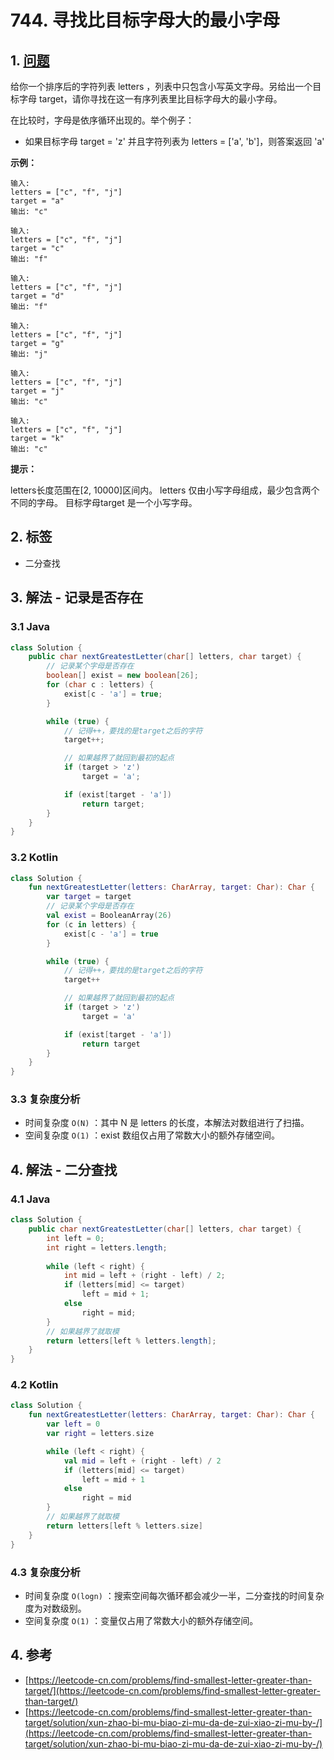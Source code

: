 # 744. 寻找比目标字母大的最小字母

## 1. [问题](https://leetcode-cn.com/problems/find-smallest-letter-greater-than-target/)

给你一个排序后的字符列表 letters ，列表中只包含小写英文字母。另给出一个目标字母 target，请你寻找在这一有序列表里比目标字母大的最小字母。

在比较时，字母是依序循环出现的。举个例子：

* 如果目标字母 target = 'z' 并且字符列表为 letters = \['a', 'b'\]，则答案返回 'a'

**示例：**

```text
输入:
letters = ["c", "f", "j"]
target = "a"
输出: "c"

输入:
letters = ["c", "f", "j"]
target = "c"
输出: "f"

输入:
letters = ["c", "f", "j"]
target = "d"
输出: "f"

输入:
letters = ["c", "f", "j"]
target = "g"
输出: "j"

输入:
letters = ["c", "f", "j"]
target = "j"
输出: "c"

输入:
letters = ["c", "f", "j"]
target = "k"
输出: "c"
```

**提示：**

letters长度范围在\[2, 10000\]区间内。 letters 仅由小写字母组成，最少包含两个不同的字母。 目标字母target 是一个小写字母。

## 2. 标签

* 二分查找

## 3. 解法 - 记录是否存在

### 3.1 Java

```java
class Solution {
    public char nextGreatestLetter(char[] letters, char target) {
        // 记录某个字母是否存在
        boolean[] exist = new boolean[26];
        for (char c : letters) {
            exist[c - 'a'] = true;
        }

        while (true) {
            // 记得++，要找的是target之后的字符
            target++;

            // 如果越界了就回到最初的起点
            if (target > 'z')
                target = 'a';

            if (exist[target - 'a'])
                return target;
        }
    }
}
```

### 3.2 Kotlin

```kotlin
class Solution {
    fun nextGreatestLetter(letters: CharArray, target: Char): Char {
        var target = target
        // 记录某个字母是否存在
        val exist = BooleanArray(26)
        for (c in letters) {
            exist[c - 'a'] = true
        }

        while (true) {
            // 记得++，要找的是target之后的字符
            target++

            // 如果越界了就回到最初的起点
            if (target > 'z')
                target = 'a'

            if (exist[target - 'a'])
                return target
        }
    }
}
```

### 3.3 复杂度分析

* 时间复杂度 `O(N)` ：其中 N 是 letters 的长度，本解法对数组进行了扫描。
* 空间复杂度 `O(1)` ：exist 数组仅占用了常数大小的额外存储空间。

## 4. 解法 - 二分查找

### 4.1 Java

```java
class Solution {
    public char nextGreatestLetter(char[] letters, char target) {
        int left = 0;
        int right = letters.length;
        
        while (left < right) {
            int mid = left + (right - left) / 2;
            if (letters[mid] <= target)
                left = mid + 1;
            else
                right = mid;
        } 
        // 如果越界了就取模
        return letters[left % letters.length];
    }
}
```

### 4.2 Kotlin

```kotlin
class Solution {
    fun nextGreatestLetter(letters: CharArray, target: Char): Char {
        var left = 0
        var right = letters.size

        while (left < right) {
            val mid = left + (right - left) / 2
            if (letters[mid] <= target)
                left = mid + 1
            else
                right = mid
        }
        // 如果越界了就取模
        return letters[left % letters.size]
    }
}
```

### 4.3 复杂度分析

* 时间复杂度 `O(logn)` ：搜索空间每次循环都会减少一半，二分查找的时间复杂度为对数级别。
* 空间复杂度 `O(1)` ：变量仅占用了常数大小的额外存储空间。

## 4. 参考

* [https://leetcode-cn.com/problems/find-smallest-letter-greater-than-target/](https://leetcode-cn.com/problems/find-smallest-letter-greater-than-target/)
* [https://leetcode-cn.com/problems/find-smallest-letter-greater-than-target/solution/xun-zhao-bi-mu-biao-zi-mu-da-de-zui-xiao-zi-mu-by-/](https://leetcode-cn.com/problems/find-smallest-letter-greater-than-target/solution/xun-zhao-bi-mu-biao-zi-mu-da-de-zui-xiao-zi-mu-by-/)

